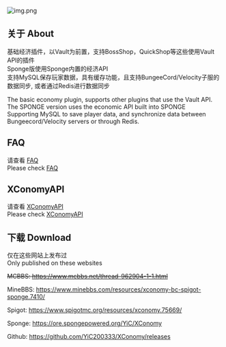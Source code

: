 ![img.png](img.png)

## 关于 About

基础经济插件，以Vault为前置，支持BossShop，QuickShop等这些使用Vault API的插件  
Sponge版使用Sponge内置的经济API  
支持MySQL保存玩家数据，具有缓存功能，且支持BungeeCord/Velocity子服的数据同步, 或者通过Redis进行数据同步

The basic economy plugin, supports other plugins that use the Vault API.  
The SPONGE version uses the economic API built into SPONGE  
Supporting MySQL to save player data, and synchronize data between Bungeecord/Velocity servers or through Redis.

## FAQ

请查看 [FAQ](https://github.com/YiC200333/XConomy/blob/master/FAQ/Chinese.md)  
Please check [FAQ](https://github.com/YiC200333/XConomy/blob/master/FAQ/English.md)

## XConomyAPI

请查看 [XConomyAPI](https://github.com/YiC200333/XConomyAPI)  
Please check [XConomyAPI](https://github.com/YiC200333/XConomyAPI)

## 下载 Download

仅在这些网站上发布过  
Only published on these websites

~~MCBBS: https://www.mcbbs.net/thread-962904-1-1.html~~

MineBBS: https://www.minebbs.com/resources/xconomy-bc-spigot-sponge.7410/

Spigot: https://www.spigotmc.org/resources/xconomy.75669/

Sponge: https://ore.spongepowered.org/YiC/XConomy

Github: https://github.com/YiC200333/XConomy/releases
